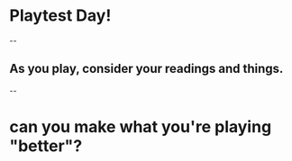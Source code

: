 # Playtest Day!
--
## As you play, consider your readings and things.
--
# can you make what you're playing "better"?
